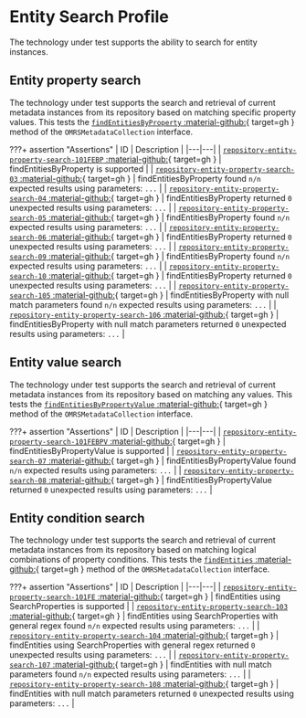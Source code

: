 <!-- SPDX-License-Identifier: CC-BY-4.0 -->
<!-- Copyright Contributors to the Egeria project. -->

# Entity Search Profile

The technology under test supports the ability to search for entity instances.

## Entity property search

The technology under test supports the search and retrieval of current metadata instances from its repository based on matching specific property values. This tests the [`findEntitiesByProperty` :material-github:](https://github.com/odpi/egeria/blob/main/open-metadata-implementation/repository-services/repository-services-apis/src/main/java/org/odpi/openmetadata/repositoryservices/connectors/stores/metadatacollectionstore/OMRSMetadataCollection.java){ target=gh } method of the `OMRSMetadataCollection` interface.

???+ assertion "Assertions"
    | ID | Description |
    |---|---|
    | [`repository-entity-property-search-101FEBP` :material-github:](https://github.com/odpi/egeria/blob/main/open-metadata-conformance-suite/open-metadata-conformance-suite-server/src/main/java/org/odpi/openmetadata/conformance/tests/repository/instances/TestSupportedEntitySearch.java){ target=gh } | findEntitiesByProperty is supported |
    | [`repository-entity-property-search-03` :material-github:](https://github.com/odpi/egeria/blob/main/open-metadata-conformance-suite/open-metadata-conformance-suite-server/src/main/java/org/odpi/openmetadata/conformance/tests/repository/instances/TestSupportedEntitySearch.java){ target=gh } | findEntitiesByProperty found `n/n` expected results using parameters: `...` |
    | [`repository-entity-property-search-04` :material-github:](https://github.com/odpi/egeria/blob/main/open-metadata-conformance-suite/open-metadata-conformance-suite-server/src/main/java/org/odpi/openmetadata/conformance/tests/repository/instances/TestSupportedEntitySearch.java){ target=gh } | findEntitiesByProperty returned `0` unexpected results using parameters: `...` |
    | [`repository-entity-property-search-05` :material-github:](https://github.com/odpi/egeria/blob/main/open-metadata-conformance-suite/open-metadata-conformance-suite-server/src/main/java/org/odpi/openmetadata/conformance/tests/repository/instances/TestSupportedEntitySearch.java){ target=gh } | findEntitiesByProperty found `n/n` expected results using parameters: `...` |
    | [`repository-entity-property-search-06` :material-github:](https://github.com/odpi/egeria/blob/main/open-metadata-conformance-suite/open-metadata-conformance-suite-server/src/main/java/org/odpi/openmetadata/conformance/tests/repository/instances/TestSupportedEntitySearch.java){ target=gh } | findEntitiesByProperty returned `0` unexpected results using parameters: `...` |
    | [`repository-entity-property-search-09` :material-github:](https://github.com/odpi/egeria/blob/main/open-metadata-conformance-suite/open-metadata-conformance-suite-server/src/main/java/org/odpi/openmetadata/conformance/tests/repository/instances/TestSupportedEntitySearch.java){ target=gh } | findEntitiesByProperty found `n/n` expected results using parameters: `...` |
    | [`repository-entity-property-search-10` :material-github:](https://github.com/odpi/egeria/blob/main/open-metadata-conformance-suite/open-metadata-conformance-suite-server/src/main/java/org/odpi/openmetadata/conformance/tests/repository/instances/TestSupportedEntitySearch.java){ target=gh } | findEntitiesByProperty returned `0` unexpected results using parameters: `...` |
    | [`repository-entity-property-search-105` :material-github:](https://github.com/odpi/egeria/blob/main/open-metadata-conformance-suite/open-metadata-conformance-suite-server/src/main/java/org/odpi/openmetadata/conformance/tests/repository/instances/TestSupportedEntitySearch.java){ target=gh } | findEntitiesByProperty with null match parameters found `n/n` expected results using parameters: `...` |
    | [`repository-entity-property-search-106` :material-github:](https://github.com/odpi/egeria/blob/main/open-metadata-conformance-suite/open-metadata-conformance-suite-server/src/main/java/org/odpi/openmetadata/conformance/tests/repository/instances/TestSupportedEntitySearch.java){ target=gh } | findEntitiesByProperty with null match parameters returned `0` unexpected results using parameters: `...` |

## Entity value search

The technology under test supports the search and retrieval of current metadata instances from its repository based on matching any values. This tests the [`findEntitiesByPropertyValue` :material-github:](https://github.com/odpi/egeria/blob/main/open-metadata-implementation/repository-services/repository-services-apis/src/main/java/org/odpi/openmetadata/repositoryservices/connectors/stores/metadatacollectionstore/OMRSMetadataCollection.java){ target=gh } method of the `OMRSMetadataCollection` interface.

???+ assertion "Assertions"
    | ID | Description |
    |---|---|
    | [`repository-entity-property-search-101FEBPV` :material-github:](https://github.com/odpi/egeria/blob/main/open-metadata-conformance-suite/open-metadata-conformance-suite-server/src/main/java/org/odpi/openmetadata/conformance/tests/repository/instances/TestSupportedEntitySearch.java){ target=gh } | findEntitiesByPropertyValue is supported |
    | [`repository-entity-property-search-07` :material-github:](https://github.com/odpi/egeria/blob/main/open-metadata-conformance-suite/open-metadata-conformance-suite-server/src/main/java/org/odpi/openmetadata/conformance/tests/repository/instances/TestSupportedEntitySearch.java){ target=gh } | findEntitiesByPropertyValue found `n/n` expected results using parameters: `...` |
    | [`repository-entity-property-search-08` :material-github:](https://github.com/odpi/egeria/blob/main/open-metadata-conformance-suite/open-metadata-conformance-suite-server/src/main/java/org/odpi/openmetadata/conformance/tests/repository/instances/TestSupportedEntitySearch.java){ target=gh } | findEntitiesByPropertyValue returned `0` unexpected results using parameters: `...` |

## Entity condition search

The technology under test supports the search and retrieval of current metadata instances from its repository based on matching logical combinations of property conditions. This tests the [`findEntities` :material-github:](https://github.com/odpi/egeria/blob/main/open-metadata-implementation/repository-services/repository-services-apis/src/main/java/org/odpi/openmetadata/repositoryservices/connectors/stores/metadatacollectionstore/OMRSMetadataCollection.java){ target=gh } method of the `OMRSMetadataCollection` interface.

???+ assertion "Assertions"
    | ID | Description |
    |---|---|
    | [`repository-entity-property-search-101FE` :material-github:](https://github.com/odpi/egeria/blob/main/open-metadata-conformance-suite/open-metadata-conformance-suite-server/src/main/java/org/odpi/openmetadata/conformance/tests/repository/instances/TestSupportedEntitySearch.java){ target=gh } | findEntities using SearchProperties is supported |
    | [`repository-entity-property-search-103` :material-github:](https://github.com/odpi/egeria/blob/main/open-metadata-conformance-suite/open-metadata-conformance-suite-server/src/main/java/org/odpi/openmetadata/conformance/tests/repository/instances/TestSupportedEntitySearch.java){ target=gh } | findEntities using SearchProperties with general regex found `n/n` expected results using parameters: `...` |
    | [`repository-entity-property-search-104` :material-github:](https://github.com/odpi/egeria/blob/main/open-metadata-conformance-suite/open-metadata-conformance-suite-server/src/main/java/org/odpi/openmetadata/conformance/tests/repository/instances/TestSupportedEntitySearch.java){ target=gh } | findEntities using SearchProperties with general regex returned `0` unexpected results using parameters: `...` |
    | [`repository-entity-property-search-107` :material-github:](https://github.com/odpi/egeria/blob/main/open-metadata-conformance-suite/open-metadata-conformance-suite-server/src/main/java/org/odpi/openmetadata/conformance/tests/repository/instances/TestSupportedEntitySearch.java){ target=gh } | findEntities with null match parameters found `n/n` expected results using parameters: `...` |
    | [`repository-entity-property-search-108` :material-github:](https://github.com/odpi/egeria/blob/main/open-metadata-conformance-suite/open-metadata-conformance-suite-server/src/main/java/org/odpi/openmetadata/conformance/tests/repository/instances/TestSupportedEntitySearch.java){ target=gh } | findEntities with null match parameters returned `0` unexpected results using parameters: `...` |
